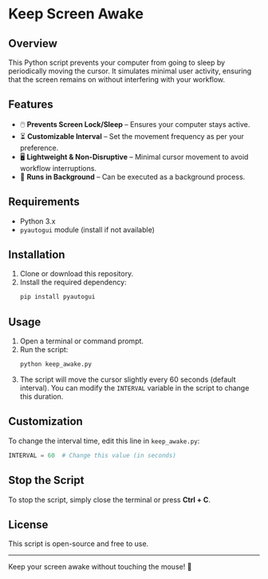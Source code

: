 # Keep Screen Awake

## Overview
This Python script prevents your computer from going to sleep by periodically moving the cursor. It simulates minimal user activity, ensuring that the screen remains on without interfering with your workflow.

## Features
- 🖱️ **Prevents Screen Lock/Sleep** – Ensures your computer stays active.
- ⏳ **Customizable Interval** – Set the movement frequency as per your preference.
- 🖥️ **Lightweight & Non-Disruptive** – Minimal cursor movement to avoid workflow interruptions.
- 🔄 **Runs in Background** – Can be executed as a background process.

## Requirements
- Python 3.x
- `pyautogui` module (install if not available)

## Installation
1. Clone or download this repository.
2. Install the required dependency:
   ```bash
   pip install pyautogui
   ```

## Usage
1. Open a terminal or command prompt.
2. Run the script:
   ```bash
   python keep_awake.py
   ```
3. The script will move the cursor slightly every 60 seconds (default interval). You can modify the `INTERVAL` variable in the script to change this duration.

## Customization
To change the interval time, edit this line in `keep_awake.py`:
```python
INTERVAL = 60  # Change this value (in seconds)
```

## Stop the Script
To stop the script, simply close the terminal or press **Ctrl + C**.

## License
This script is open-source and free to use.

---

Keep your screen awake without touching the mouse! 🚀

